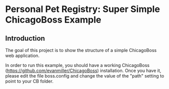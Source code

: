 Personal Pet Registry: Super Simple ChicagoBoss Example
=======================================================

Introduction
------------

The goal of this project is to show the structure of a simple ChicagoBoss web
application.

In order to run this example, you should have a working ChicagoBoss
(https://github.com/evanmiller/ChicagoBoss) installation. Once you have it,
please edit the file boss.config and change the value of the "path" setting to
point to your CB folder.

